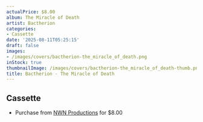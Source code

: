 ```yaml
---
actualPrice: $8.00
album: The Miracle of Death
artist: Bactherion
categories:
- Cassette
date: '2025-08-11T05:25:15'
draft: false
images:
- /images/covers/bactherion-the_miracle_of_death.png
inStock: true
thumbnailImage: /images/covers/bactherion-the_miracle_of_death-thumb.png
title: Bactherion - The Miracle of Death
---
```


## Cassette
* Purchase from [NWN Productions](http://shop.nwnprod.com/index.php?route=product/product&path=73&product_id=41517&sort=pd.name&order=ASC) for $8.00
